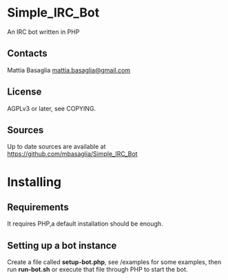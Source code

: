 Simple_IRC_Bot
==============

An IRC bot written in PHP

Contacts
--------
Mattia Basaglia <mattia.basaglia@gmail.com>


License
-------
AGPLv3 or later, see COPYING.


Sources
-------

Up to date sources are available at https://github.com/mbasaglia/Simple_IRC_Bot

Installing
==========

Requirements
------------

It requires PHP,a default installation should be enough.

Setting up a bot instance
-------------------------

Create a file called **setup-bot.php**, see /examples for some examples, 
then run **run-bot.sh** or execute that file through PHP to start the bot.
